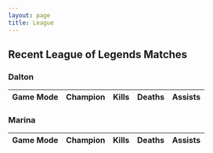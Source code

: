 ```yaml
---
layout: page
title: League
---
```


<head>
  <script type = "text/javascript" src = "/assets/javascripts/league_api.js"></script>
  <script type = "text/javascript" src = "/assets/javascripts/update_league_table.js"></script>
</head>

## Recent League of Legends Matches

### Dalton

<table id="daltonTable">
  <thead>
    <tr>
      <th>Game Mode</th>
      <th>Champion</th> 
      <th>Kills</th>
      <th>Deaths</th>
      <th>Assists</th>
    </tr>
  </thead>
  <tbody>
  </tbody>
</table>


### Marina

<table id="marinaTable">
  <thead>
    <tr>
      <th>Game Mode</th>
      <th>Champion</th> 
      <th>Kills</th>
      <th>Deaths</th>
      <th>Assists</th>
    </tr>
  </thead>
  <tbody>
  </tbody>
</table>

<script>
  getMatchData("Thalaern",5).then( data => updateWithLeagueData(data, "daltonTable"));
  getMatchData("Nekare",5).then( data => updateWithLeagueData(data, "marinaTable"));
</script>
